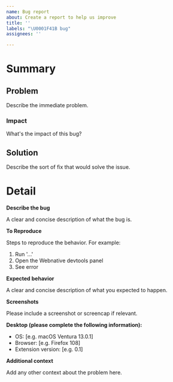 ```yaml
---
name: Bug report
about: Create a report to help us improve
title: ''
labels: "\U0001F41B bug"
assignees: ''

---
```


# Summary

## Problem

Describe the immediate problem.

### Impact

What's the impact of this bug?

## Solution

Describe the sort of fix that would solve the issue.

# Detail

**Describe the bug**

A clear and concise description of what the bug is.

**To Reproduce**

Steps to reproduce the behavior. For example:

1. Run '...'
2. Open the Webnative devtools panel
4. See error

**Expected behavior**

A clear and concise description of what you expected to happen.

**Screenshots**

Please include a screenshot or screencap if relevant.

**Desktop (please complete the following information):**

 - OS: [e.g. macOS Ventura 13.0.1]
 - Browser: [e.g. Firefox 108]
 - Extension version: [e.g. 0.1]

**Additional context**

Add any other context about the problem here.
